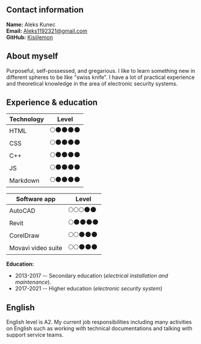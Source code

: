 ## **Contact information** 
**Name:** Aleks Kunec  
**Email:** Aleks1192321@gmail.com  
**GitHub:** [Kisijlemon](https://github.com/KislijLemon)  

## **About myself**
Purposeful, self-possessed, and gregarious. I like to learn something new in different spheres to be like "swiss knife". I have a lot of practical experience and theoretical knowledge in the area of electronic security systems. 

## **Experience & education**
|Technology|Level| 
|-|-|
|HTML|🌕🌑🌑🌑🌑
|CSS|🌕🌑🌑🌑🌑  
|C++|🌕🌑🌑🌑🌑
|JS|🌕🌑🌑🌑🌑
|Markdown|🌕🌑🌑🌑🌑

|Software app|Level|
|-|-|
|AutoCAD|🌕🌕🌕🌑🌑
|Revit|🌕🌑🌑🌑🌑
|CorelDraw|🌕🌕🌑🌑🌑
|Movavi video suite|🌕🌕🌑🌑🌑
**Education:**
- 2013-2017 -- Secondary education (*electrical installation and maintenance*). 
- 2017-2021 -- Higher education (*electronic security system*) 
  
## **English**
English level is А2. My current job responsibilities including many activities on English such as working with technical documentations and talking with support service teams.
